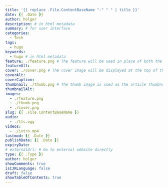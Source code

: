```yaml
---
title: '{{ replace .File.ContentBaseName "-" " " | title }}'
date: {{ .Date }}
author: holger
description: # in html metadata
summary: # for user interface
categories:
  - Tech
tags:
  - hugo
keywords:
  - hugo # in html metadata
feature: ./feature.png # The feature will be used in place of both the thumb and cover images, and in the article metadata, which is included when content is shared to third-party networks like Facebook and Twitter.
featureAlt: 
cover: ./cover.png # The cover image will be displayed at the top of the article content on individual article pages.
coverAlt: 
coverCaption:
thumbnail: ./thumb.png # The thumb image is used as the article thumbnail and will be displayed in article lists
thumbnailAlt: 
images:
  - ./feature.png
  - ./thumb.png
  - ./cover.png
slug: {{ .File.ContentBaseName }}
audio:
  - ./tts.ogg
videos:
  - ./intro.mp4
lastmod: {{ .Date }}
publishDate: {{ .Date }}
expiryDate: 
# externalUrl: # Go to external website directly
type: {{ .Type }}
author: holger
showComments: true
isCJKLanguage: false
draft: false
showTableOfContents: true
---
```

